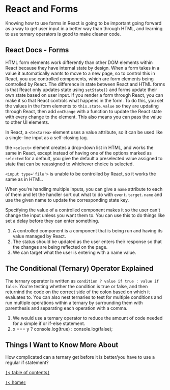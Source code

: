 # React and Forms

Knowing how to use forms in React is going to be important going forward as a way to get user input in a better way than through HTML, and learning to use ternary operators is good to make cleaner code.

<!-- https://reactjs.org/docs/forms.html -->
## React Docs - Forms

HTML form elements work differently than other DOM elements within React because they have internal state by design. When a form takes in a value it automatically wants to move to a new page, so to control this in React, you use controlled components, which are form elements being controlled by React. The difference in state between React and HTML forms is that React only updates state using `setState()` and forms update their own state based on user input. If you render a form through React, you can make it so that React controls what happens in the form. To do this, you set the values in the form elements to `this.state.value` so they are updating through React, then add `onChange` with a function to update the React state with every change to the element. This also means you can pass the value to other UI elements.

In React, a `<textarea>` element uses a value attribute, so it can be used like a single-line input as a self-closing tag.

the `<select>` element creates a drop-down list in HTML, and works the same in React, except instead of having one of the options marked as `selected` for a default, you give the default a preselected value assigned to state that can be reassigned to whichever choice is selected.

`<input type='file'>` is unable to be controlled by React, so it works the same as in HTML.

When you're handling multiple inputs, you can give a `name` attribute to each of them and let the handler sort out what to do with `event.target.name` and use the given name to update the corresponding state key.

Specifying the value of a controlled component makes it so the user can't change the input unless you want them to. You can use this to do things like set a delay before they can enter something.

1. A controlled component is a component that is being run and having its value managed by React.
2. The status should be updated as the user enters their response so that the changes are being reflected on the page.
3. We can target what the user is entering with a name value.

## The Conditional (Ternary) Operator Explained

The ternary operator is written as `condition ? value if true : value if false`. You're testing whether the condition is true or false, and then returnind the code on the correct side of the colon based on which it evaluates to. You can also nest ternaries to test for multiple conditions and run multiple operations within a ternary by surrounding them with parenthesis and separating each operation with a comma.

1. We would use a ternary operator to reduce the amount of code needed for a simple if or if-else statement.
2. x === y ? console.log(true) : console.log(false);

## Things I Want to Know More About

How complicated can a ternary get before it is better/you have to use a regular if statement?

[`[`< table of contents`]`](code301.md)

[`[`< home`]`](README.md)
